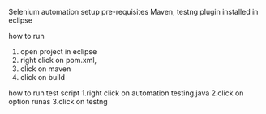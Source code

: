Selenium automation setup
pre-requisites
Maven, testng plugin installed in eclipse

how to run
1. open project in eclipse
2. right click on pom.xml, 
3. click on maven 
4. click on build

 how to run test script
1.right click on automation testing.java
2.click on option runas
3.click on testng 
     